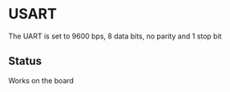 # USART

The UART is set to 9600 bps, 8 data bits, no parity and 1 stop bit

## Status
Works on the board
